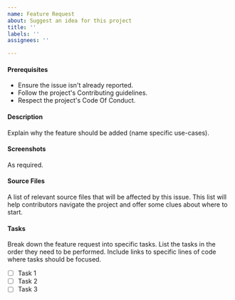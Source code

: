 ```yaml
---
name: Feature Request
about: Suggest an idea for this project
title: ''
labels: ''
assignees: ''

---
```


#### Prerequisites
* Ensure the issue isn't already reported.
* Follow the project's Contributing guidelines.
* Respect the project's Code Of Conduct.

#### Description
Explain why the feature should be added (name specific use-cases).

#### Screenshots
As required.

#### Source Files
A list of relevant source files that will be affected by this issue. This list
will help contributors navigate the project and offer some clues about where to
start.

#### Tasks
Break down the feature request into specific tasks. List the tasks in the order
they need to be performed. Include links to specific lines of code where tasks
should be focused.
- [ ] Task 1
- [ ] Task 2
- [ ] Task 3
